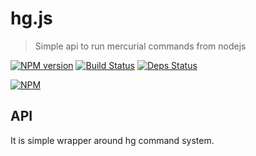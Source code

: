 # hg.js

> Simple api to run mercurial commands from nodejs

[![NPM version](https://badge.fury.io/js/hg.js.png)](http://badge.fury.io/js/hg.js)
[![Build Status](https://drone.io/github.com/sergeyt/hg.js/status.png)](https://drone.io/github.com/sergeyt/hg.js/latest)
[![Deps Status](https://david-dm.org/sergeyt/hg.js.png)](https://david-dm.org/sergeyt/hg.js)

[![NPM](https://nodei.co/npm/hg.js.png?downloads=true&stars=true)](https://nodei.co/npm/hg.js/)

## API

It is simple wrapper around hg command system.

